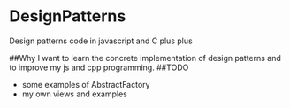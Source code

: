 # DesignPatterns
Design patterns code in javascript and C plus plus

##Why
I want to learn the concrete implementation of design patterns 
and to improve my js and cpp programming. 
##TODO

- some examples of AbstractFactory
- my own views and examples
